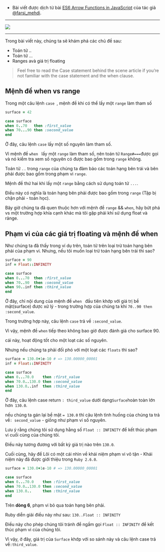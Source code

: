- Bài viết được dịch từ bài [ES6 Arrow Functions in JavaScript](https://medium.com/rubycademy/the-case-statement-and-ranges-4de42b764003) của tác giả [@farsi_mehdi](https://medium.com/@farsi_mehdi).

-----
![](https://miro.medium.com/max/2200/1*xT-VAbLQo9Mi2v5n8v6zTA.jpeg)

-----
Trong bài viết này, chúng ta sẽ khám phá các chủ đề sau:
* Toán tử ..
* Toán tử ...
* Ranges avà giá trị floating

> Feel free to read the Case statement behind the scene article if you’re not familiar with the case statement and the when clause.

## Mệnh đề when vs range
Trong một câu lệnh `case `, mệnh đề khi có thể lấy một `range` làm tham số
```ruby
surface = 42

case surface
when 0..70   then :first_value
when 70...90 then :second_value
end
```
Ở đây, câu lệnh `case` lấy một số nguyên làm tham số.

Vì mệnh đề `when ` lấy một `range` làm tham số, nên toán tử `Range#===`được gọi và nó kiểm tra xem số nguyên có được bao gồm trong `range` không.

Toán tử `..` trong  `range` của chúng ta đảm bảo các toán hạng bên trái và bên phải được bao gồm trong phạm vi `range`.

Mệnh đề thứ hai khi lấy một `range` bằng cách sử dụng toán tử `...`.

Điều này có nghĩa là toán hạng bên phải được bao gồm trong `range` (Tập bị chặn phải - toán học).

Bây giờ chúng ta đã quen thuộc hơn với mệnh đề `range` && `when`, hãy bứt phá vs một trường hợp khía cạnh khác mà tôi gặp phải khi sử dụng float và rảnge.
## Phạm vi của các giá trị floating và mệnh đề when
Như chúng ta đã thấy trong ví dụ trên, toán tử trên loại trừ toán hạng bên phải của phạm vi. Nhưng, nếu tôi muốn loại trừ toán hạng bên trái thì sao? 
```ruby
surface = 90
inf = Float::INFINITY

case surface
when 0...70  then :first_value
when 70..90  then :second_value
when 90..inf then :third_value
end
```
Ở đây, chỉ nội dung của mệnh đề `when ` đầu tiên  khớp với giá trị bề mặt(surface) được xử lý - trong trường hợp của chúng ta khi `70..90 then :second_value`.

Trong trường hợp này, câu lệnh `case` trả về `:second_value`.

Vì vậy, mệnh đề `when` tiếp theo không bao giờ được đánh giá cho surface 90.

cái này, hoạt động tốt cho một loạt các số nguyên.

Nhưng nếu chúng ta phải đối phó với một loạt các `floats` thì sao?
```ruby
surface = 130.0+1e-10 # => 130.00000_00001
inf = Float::INFINITY

case surface
when 0...70.0    then :first_value
when 70.0..130.0 then :second_value
when 130.0..inf  then :third_value
end
```
Ở đây, câu lệnh case return `: third_value` dưới dạng` Surface `hoàn toàn lớn hơn` 130.0`.

nếu chúng ta gán lại bề mặt `= 130.0` thì câu lệnh tình huống của chúng ta trả về`: second_value` - giống như phạm vi số nguyên.

Lưu ý rằng chúng tôi sử dụng hằng số `Float :: INFINITY` để kết thúc phạm vi cuối cùng của chúng tôi.

Điều này tương đương với bất kỳ giá trị nào trên `130.0`.

Cuối cùng, hãy để Lôi có một cái nhìn về khái niệm phạm vi vô tận - Khái niệm này đã được giới thiệu trong `Ruby 2.6.0`.
```ruby
surface = 130.0+1e-10 # => 130.00000_00001

case surface
when 0...70.0    then :first_value
when 70.0..130.0 then :second_value
when 130.0..     then :third_value
end
```
Trên **dòng 6**, phạm vi bỏ qua toán hạng bên phải.

Ruby diễn giải điều này như sau: `130..Float :: INFINITY`

Điều này cho phép chúng tôi tránh để ngầm gọi `Float :: INFINITY` để kết thúc phạm vi của chúng tôi.

Vì vậy, ở đây, giá trị của `Surface` khớp với so sánh này và câu lệnh case trả về`:third_value`.